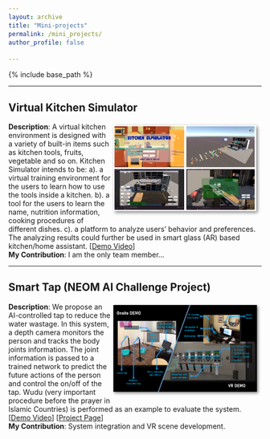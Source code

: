 ```yaml
---
layout: archive
title: "Mini-projects"
permalink: /mini_projects/
author_profile: false

---
```


{% include base_path %}

---

## Virtual Kitchen Simulator

<img align="right" width="300" height="188" src="/images/4_VRKITCHEN.png">

**Description**: A virtual kitchen environment is designed with a variety of built-in items such as kitchen tools, fruits, vegetable and so on. Kitchen Simulator intends to be: a). a virtual training environment for the users to learn how to use the tools inside a kitchen. b). a tool for the users to learn the name, nutrition information, cooking procedures of different dishes. c). a platform to analyze users’ behavior and preferences. The analyzing results could further be used in smart glass (AR) based kitchen/home assistant. [[Demo Video](https://www.youtube.com/watch?v=_QVYAik5vEY)\]\
**My Contribution**: I am the only team member... 


---

## Smart Tap (NEOM AI Challenge Project)

<img align="right" width="300" height="188" src="/images/smart_tap_demo.png">

**Description**: We propose an AI-controlled tap to reduce the water wastage. In this system, a depth camera monitors the person and tracks the body joints information. The joint information is passed to a trained network to predict the future actions of the person and control the on/off of the tap. Wudu (very important procedure before the prayer in Islamic Countries) is performed as an example to evaluate the system. \[[Demo Video](https://www.youtube.com/watch?v=5-30Z7Omugw)\] \[[Project Page](https://github.com/isl-kaust/NEOM_AI_Challenge)\]\
**My Contribution**: System integration and VR scene development. 
